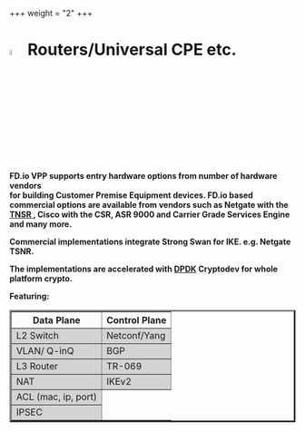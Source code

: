 +++
weight = "2"
+++

# <img src="/img/universalcpe.png" width=5% >  Routers/Universal CPE etc. 

**FD.io VPP supports entry hardware options from number of hardware vendors\
for building Customer Premise Equipment devices. FD.io based commercial options are available from vendors such as Netgate with the [ TNSR ](https://www.tnsr.com), Cisco with the CSR, ASR 9000 and Carrier Grade Services Engine and many more.**

**Commercial implementations integrate Strong Swan for IKE. e.g. Netgate TSNR.**

**The implementations are accelerated with [DPDK](http://www.dpdk.org) Cryptodev for whole platform crypto.**

**Featuring:**
<table border = "3" width = "30%"> 
    <thead>
      <tr>
      <th>Data Plane</th>
      <th>Control Plane </th>
      </tr>
    </thead>
    <tbody bgcolor = "lightgray">
      <tr><td> L2 Switch</td><td>Netconf/Yang</td></tr>
      <tr><td> VLAN/ Q-inQ</td><td>BGP</td></tr>
      <tr><td> L3 Router</td><td>TR-069</td></tr>
      <tr><td> NAT</td><td>IKEv2</td></tr>
      <tr><td> ACL (mac, ip, port)</td></tr>
      <tr><td> IPSEC </td></tr>
    </tbody>
</table>
